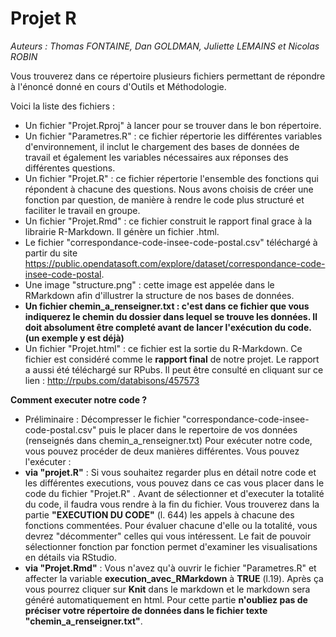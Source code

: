 # Projet R 

*Auteurs : Thomas FONTAINE, Dan GOLDMAN, Juliette LEMAINS et Nicolas ROBIN*

Vous trouverez dans ce répertoire plusieurs fichiers permettant de répondre à l'énoncé donné en cours d'Outils et Méthodologie.

Voici la liste des fichiers :
- Un fichier "Projet.Rproj" à lancer pour se trouver dans le bon répertoire.
- Un fichier "Parametres.R" : ce fichier répertorie les différentes variables d'environnement, il inclut le chargement des bases de données de travail et également les variables nécessaires aux réponses des différentes questions.
- Un fichier "Projet.R" : ce fichier répertorie l'ensemble des fonctions qui répondent à chacune des questions. Nous avons choisis de créer une fonction par question, de manière à rendre le code plus structuré et faciliter le travail en groupe.
- Un fichier "Projet.Rmd" : ce fichier construit le rapport final grace à la librairie R-Markdown. Il génère un fichier .html.
- Le fichier "correspondance-code-insee-code-postal.csv" téléchargé à partir du site https://public.opendatasoft.com/explore/dataset/correspondance-code-insee-code-postal. 
- Une image "structure.png" : cette image est appelée dans le RMarkdown afin d'illustrer la structure de nos bases de données.
- **Un fichier chemin_a_renseigner.txt : c'est dans ce fichier que vous indiquerez le chemin du dossier dans lequel se trouve les données. Il doit absolument être completé avant de lancer l'exécution du code. (un exemple y est déjà)**
- Un fichier "Projet.html" : ce fichier est la sortie du R-Markdown. Ce fichier est considéré comme le **rapport final** de notre projet. Le rapport a aussi été téléchargé sur RPubs. Il peut être consulté en cliquant sur ce lien : http://rpubs.com/databisons/457573

**Comment executer notre code ?**
- Préliminaire : Décompresser le fichier "correspondance-code-insee-code-postal.csv" puis le placer dans le repertoire de vos données (renseignés dans chemin_a_renseigner.txt)
Pour exécuter notre code, vous pouvez procéder de deux manières différentes. Vous pouvez l'exécuter : 
- **via "projet.R"** : Si vous souhaitez regarder plus en détail notre code et les différentes executions, vous pouvez dans ce cas vous placer dans le code du fichier "Projet.R" . Avant de sélectionner et d'executer la totalité du code, il faudra vous rendre à la fin du fichier. Vous trouverez dans la partie **"EXECUTION DU CODE"** (l. 644) les appels à chacune des fonctions commentées. Pour évaluer chacune d'elle ou la totalité, vous devrez "décommenter" celles qui vous intéressent. Le fait de pouvoir sélectionner fonction par fonction permet d'examiner les visualisations en détails via RStudio.
- **via "Projet.Rmd"** : Vous n'avez qu'à ouvrir le fichier "Parametres.R" et affecter la variable **execution_avec_RMarkdown** à **TRUE** (l.19). Après ça vous pourrez cliquer sur **Knit** dans le markdown et le markdown sera généré automatiquement en html. Pour cette partie **n'oubliez pas de préciser votre répertoire de données dans le fichier texte "chemin_a_renseigner.txt"**.


